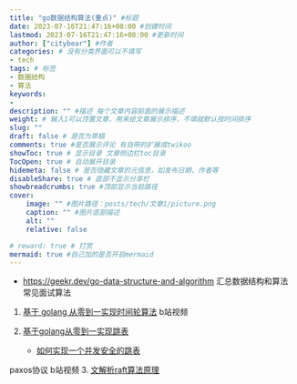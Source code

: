 ```yaml
---
title: "go数据结构算法(重点)" #标题
date: 2023-07-16T21:47:16+08:00 #创建时间
lastmod: 2023-07-16T21:47:16+08:00 #更新时间
author: ["citybear"] #作者
categories: # 没有分类界面可以不填写
- tech
tags: # 标签
- 数据结构
- 算法
keywords: 
- 
description: "" #描述 每个文章内容前面的展示描述
weight: # 输入1可以顶置文章，用来给文章展示排序，不填就默认按时间排序
slug: ""
draft: false # 是否为草稿
comments: true #是否展示评论 有自带的扩展成twikoo
showToc: true # 显示目录 文章侧边栏toc目录
TocOpen: true # 自动展开目录
hidemeta: false # 是否隐藏文章的元信息，如发布日期、作者等
disableShare: true # 底部不显示分享栏
showbreadcrumbs: true #顶部显示当前路径
cover:
    image: "" #图片路径：posts/tech/文章1/picture.png
    caption: "" #图片底部描述
    alt: ""
    relative: false

# reward: true # 打赏
mermaid: true #自己加的是否开启mermaid
---
```

- https://geekr.dev/go-data-structure-and-algorithm 汇总数据结构和算法 常见面试算法

1. [基于 golang 从零到一实现时间轮算法](https://zhuanlan.zhihu.com/p/658079556)
b站视频

2. [基于golang从零到一实现跳表](https://zhuanlan.zhihu.com/p/620291031)
   - [如何实现一个并发安全的跳表](https://zhuanlan.zhihu.com/p/622177029)

paxos协议 b站视频
3. [文解析raft算法原理](https://zhuanlan.zhihu.com/p/600147978)


